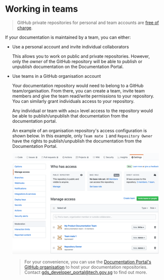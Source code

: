 # Working in teams

> GitHub private repositories for personal and team accounts are [free of charge](https://github.com/pricing).

If your documentation is maintained by a team, you can either:

- Use a personal account and invite individual collaborators

  This allows you to work on public and private repositories. However, only the *owner* of the GitHub repository will be able to publish
  or unpublish documentation on the Documentation Portal.

- Use teams in a GitHub organisation account

  Your documentation repository would need to belong to a GitHub team/organisation. From there, you can create a team, invite team members and give the team
  read/write permissions to your repository. You can similarly grant individuals access to your repository.

  Any individual or team with `admin` level access to the repository would be able to publish/unpublish that documentation from the documentation portal.

  An example of an organisation repository's access configuration is shown below. In this example, only `Team mate 1` and `Repository Owner` have the rights to publish/unpublish the documentation from the Documentation Portal.

  ![GitHub organization repository access management screenshot](../assets/github_org_repo_access.png)

  > For your convenience, you can use the [Documentation Portal's GitHub organisation](https://github.com/Documentation-Portal) to host your documentation repositories.
  > Contact gds_developer_portal@tech.gov.sg to find out more.
